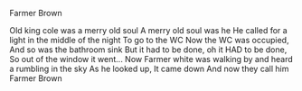 Farmer Brown

Old king cole was a merry old soul
A merry old soul was he
He called for a light in the middle of the night
To go to the WC
Now the WC was occupied, 
And so was the bathroom sink
But it had to be done, oh it HAD to be done,
So out of the window it went...
Now Farmer white was walking by
and heard a rumbling in the sky
As he looked up,
It came down
And now they call him Farmer Brown
